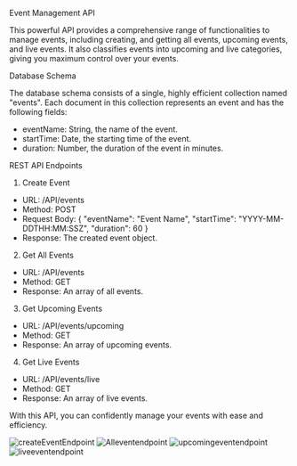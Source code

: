 Event Management API

This powerful API provides a comprehensive range of functionalities to manage events, including creating, and getting all events, upcoming events, and live events. It also classifies events into upcoming and live categories, giving you maximum control over your events.

Database Schema

The database schema consists of a single, highly efficient collection named "events". Each document in this collection represents an event and has the following fields:
- eventName: String, the name of the event.
- startTime: Date, the starting time of the event.
- duration: Number, the duration of the event in minutes.

REST API Endpoints

1. Create Event
- URL: /API/events
- Method: POST
- Request Body:
{
"eventName": "Event Name",
"startTime": "YYYY-MM-DDTHH:MM:SSZ",
"duration": 60
}
- Response: The created event object.

2. Get All Events
- URL: /API/events
- Method: GET
- Response: An array of all events.

3. Get Upcoming Events
- URL: /API/events/upcoming
- Method: GET
- Response: An array of upcoming events.

4. Get Live Events
- URL: /API/events/live
- Method: GET
- Response: An array of live events.

With this API, you can confidently manage your events with ease and efficiency.

![createEventEndpoint](https://github.com/HeyitzSagar/Event_Management/assets/137028088/6c1ac322-788f-4a11-904d-51256040d022)
![Alleventendpoint](https://github.com/HeyitzSagar/Event_Management/assets/137028088/c017bbd3-a8cd-40a8-b6f3-acc74fa78797)
![upcomingeventendpoint](https://github.com/HeyitzSagar/Event_Management/assets/137028088/7e76bb15-91b4-4d03-a6ac-946715f79809)
![liveeventendpoint](https://github.com/HeyitzSagar/Event_Management/assets/137028088/70ec7f15-7529-4772-b312-fb2679c6116d)
